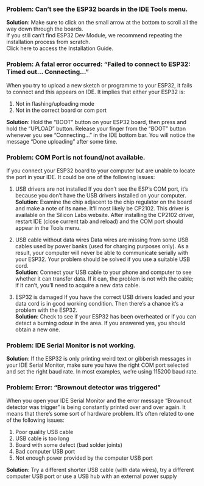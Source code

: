 ### Problem: Can’t see the ESP32 boards in the IDE Tools menu. <br/>
**Solution**: Make sure to click on the small arrow at the bottom to scroll all the way down
through the boards. <br/>
If you still can’t find ESP32 Dev Module, we recommend repeating the installation process 
from scratch.<br/>
Click here to access the Installation Guide.

### Problem: A fatal error occurred: “Failed to connect to ESP32: Timed out… Connecting…” 
When you try to upload a new sketch or programme to your ESP32, it fails to connect and 
this appears on IDE. It implies that either your ESP32 is:
1) Not in flashing/uploading mode
2) Not in the correct board or com port

**Solution**: Hold the “BOOT” button on your ESP32 board, then press and hold the 
“UPLOAD” button. Release your finger from the “BOOT” button whenever you see 
“Connecting...” in the IDE bottom bar. You will notice the message “Done uploading” after 
some time.

### Problem: COM Port is not found/not available.
If you connect your ESP32 board to your computer but are unable to locate the port in your 
IDE. It could be one of the following issues:
1) USB drivers are not installed
If you don’t see the ESP’s COM port, it’s because you don’t have the USB drivers installed on 
your computer.<br/>
**Solution**: Examine the chip adjacent to the chip regulator on the board and make a note of 
its name. It’ll most likely be CP2102. This driver is available on the Silicon Labs website.
After installing the CP2102 driver, restart IDE (close current tab and reload) and the COM 
port should appear in the Tools menu.

2) USB cable without data wires
Data wires are missing from some USB cables used by power banks (used for charging 
purposes only). As a result, your computer will never be able to communicate serially with 
your ESP32. Your problem should be solved if you use a suitable USB cord.<br/>
**Solution**: Connect your USB cable to your phone and computer to see whether it can 
transfer data. If it can, the problem is not with the cable; if it can’t, you’ll need to acquire a 
new data cable.

3) ESP32 is damaged
If you have the correct USB drivers loaded and your data cord is in good working condition. 
Then there’s a chance it’s a problem with the ESP32.<br/>
**Solution**: Check to see if your ESP32 has been overheated or if you can detect a burning 
odour in the area. If you answered yes, you should obtain a new one.

### Problem: IDE Serial Monitor is not working.<br/>
**Solution**: If the ESP32 is only printing weird text or gibberish messages in your IDE Serial 
Monitor, make sure you have the right COM port selected and set the right baud rate. In most 
examples, we’re using 115200 baud rate.

### Problem: Error: “Brownout detector was triggered”
When you open your IDE Serial Monitor and the error message “Brownout detector was 
trigger” is being constantly printed over and over again. It means that there’s some sort of 
hardware problem.
It’s often related to one of the following issues:
1) Poor quality USB cable
2) USB cable is too long
3) Board with some defect (bad solder joints)
4) Bad computer USB port
5) Not enough power provided by the computer USB port

**Solution**: Try a different shorter USB cable (with data wires), try a different computer USB 
port or use a USB hub with an external power supply